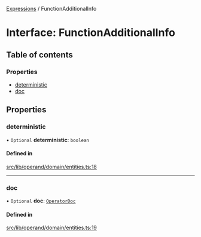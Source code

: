 [Expressions](../README.md) / FunctionAdditionalInfo

# Interface: FunctionAdditionalInfo

## Table of contents

### Properties

- [deterministic](FunctionAdditionalInfo.md#deterministic)
- [doc](FunctionAdditionalInfo.md#doc)

## Properties

### deterministic

• `Optional` **deterministic**: `boolean`

#### Defined in

[src/lib/operand/domain/entities.ts:18](https://github.com/FlavioLionelRita/3xpr/blob/6ae12c6/src/lib/operand/domain/entities.ts#L18)

___

### doc

• `Optional` **doc**: [`OperatorDoc`](OperatorDoc.md)

#### Defined in

[src/lib/operand/domain/entities.ts:19](https://github.com/FlavioLionelRita/3xpr/blob/6ae12c6/src/lib/operand/domain/entities.ts#L19)
